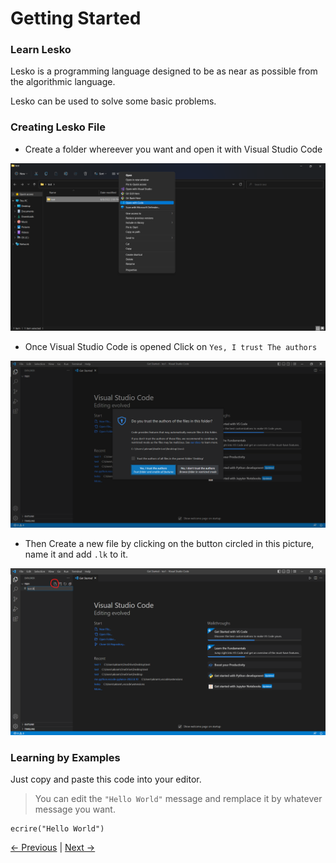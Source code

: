 # Getting Started

### Learn Lesko
Lesko is a programming language designed to be as near as possible from the algorithmic language.

Lesko can be used to solve some basic problems.
### Creating Lesko File
* Create a folder whereever you want and open it with Visual Studio Code

![open with](https://github.com/Mohamed-Akram-Hl/docs/blob/main/assets/Screenshot%202022-08-08%20145043.png?raw=true)

* Once Visual Studio Code is opened Click on `Yes, I trust The authors`

![Trust](https://github.com/Mohamed-Akram-Hl/docs/blob/main/assets/Screenshot%202022-08-08%20150207.png?raw=true)

* Then Create a new file by clicking on the button circled in this picture, name it and add `.lk` to it.

![create File](https://github.com/Mohamed-Akram-Hl/docs/blob/main/assets/Screenshot%202022-08-08%20152038.png?raw=true)

### Learning by Examples
Just copy and paste this code into your editor.
> You can edit the `"Hello World"` message and remplace it by whatever message you want.
```
ecrire("Hello World")
```
[<- Previous](https://github.com/Mohamed-Akram-Hl/docs/blob/main/1.%20Installation%20and%20Setup/Installation%20and%20Setup) |
[Next ->]()
